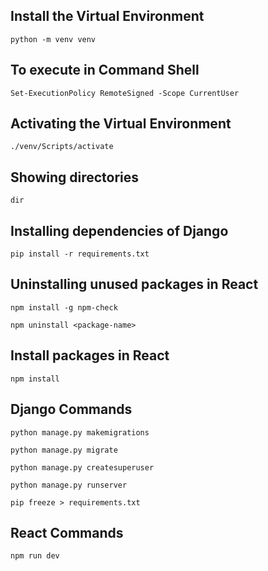 ## Install the Virtual Environment
```
python -m venv venv
```
## To execute in Command Shell
```
Set-ExecutionPolicy RemoteSigned -Scope CurrentUser
```
## Activating the Virtual Environment
```
./venv/Scripts/activate
```
## Showing directories
```
dir
```
## Installing dependencies of Django
```
pip install -r requirements.txt
```
## Uninstalling unused packages in React
```
npm install -g npm-check
```
```
npm uninstall <package-name>
```
## Install packages in React
```
npm install 
```
## Django Commands
```
python manage.py makemigrations
```
```
python manage.py migrate
```
```
python manage.py createsuperuser
```
```
python manage.py runserver
```
```
pip freeze > requirements.txt
```
## React Commands
```
npm run dev
```
